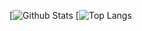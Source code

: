 
<!---
- 👋 Hi, I’m @HTC-Group
- 👀 I’m interested in ...
- 🌱 I’m currently learning ...
- 💞️ I’m looking to collaborate on ...
- 📫 How to reach me ...


HTC-Group/HTC-Group is a ✨ special ✨ repository because its `README.md` (this file) appears on your GitHub profile.
You can click the Preview link to take a look at your changes.
--->

[![Github Stats](https://github-readme-stats.vercel.app/api?bg_color=0000&title_color=4C71F1&text_color=8A919F&line_height=24&border_color=8884&username=HTC-Group&hide=contribs&show_icons=true&count_private=true&theme=vue)
[![Top Langs](https://github-readme-stats.vercel.app/api/top-langs/?bg_color=0000&title_color=4C71F1&text_color=8A919F&card_width=240&border_color=8884&username=HTC-Group&layout=compact&theme=vue)
